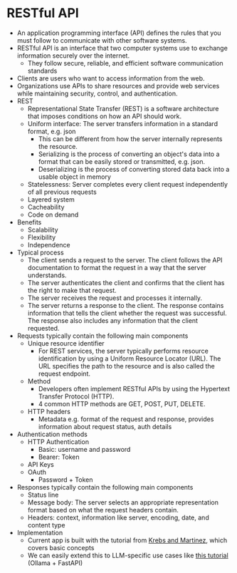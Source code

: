 # RESTful API

- An application programming interface (API) defines the rules that you must follow to communicate with other software systems. 
- RESTful API is an interface that two computer systems use to exchange information securely over the internet. 
  - They follow secure, reliable, and efficient software communication standards
- Clients are users who want to access information from the web.
-  Organizations use APIs to share resources and provide web services while maintaining security, control, and authentication.
- REST
  - Representational State Transfer (REST) is a software architecture that imposes conditions on how an API should work. 
  - Uniform interface: The server transfers information in a standard format, e.g. json
    - This can be different from how the server internally represents the resource. 
    - Serializing is the process of converting an object's data into a format that can be easily stored or transmitted, e.g. json. 
    - Deserializing is the process of converting stored data back into a usable object in memory
  - Statelessness: Server completes every client request independently of all previous requests
  - Layered system
  - Cacheability
  - Code on demand
- Benefits
  - Scalability
  - Flexibility
  - Independence
- Typical process
  - The client sends a request to the server. The client follows the API documentation to format the request in a way that the server understands.
  - The server authenticates the client and confirms that the client has the right to make that request.
  - The server receives the request and processes it internally.
  - The server returns a response to the client. The response contains information that tells the client whether the request was successful. The response also includes any information that the client requested.
- Requests typically contain the following main components
  - Unique resource identifier
    - For REST services, the server typically performs resource identification by using a Uniform Resource Locator (URL). The URL specifies the path to the resource and is also called the request endpoint.
  - Method
    - Developers often implement RESTful APIs by using the Hypertext Transfer Protocol (HTTP). 
    - 4 common HTTP methods are GET, POST, PUT, DELETE. 
  - HTTP headers
    - Metadata e.g. format of the request and response, provides information about request status, auth details
- Authentication methods
  - HTTP Authentication
    - Basic: username and password
    - Bearer: Token
  - API Keys
  - OAuth 
    - Password + Token
- Responses typically contain the following main components
  - Status line
  - Message body: The server selects an appropriate representation format based on what the request headers contain. 
  - Headers: context, information like server, encoding, date, and content type
- Implementation
  - Current app is built with the tutorial from [Krebs and Martinez](https://auth0.com/blog/developing-restful-apis-with-python-and-flask/), which covers basic concepts
  - We can easily extend this to LLM-specific use cases like [this tutorial](https://medium.com/@shmilysyg/setup-rest-api-service-of-ai-by-using-local-llms-with-ollama-eb4b62c13b71) (Ollama + FastAPI)
